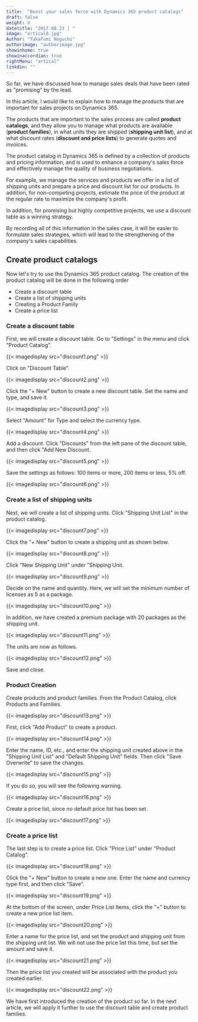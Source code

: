 ```yaml
---
title:  "Boost your sales force with Dynamics 365 product catalogs"
draft: false
weight: 8
datetitle: "2017.08.23 | "
image: "artical8.jpg"
Author: "Takafumi Noguchi"
authorimage: "authorimage.jpg"
showinhome: true
showinaccordian: true
rightMenu: "artical"
linkdin: ""
---
```

<!-- Intro  -->
So far, we have discussed how to manage sales deals that have been rated as "promising" by the lead.

In this article, I would like to explain how to manage the products that are important for sales projects on Dynamics 365.

The products that are important to the sales process are called **product catalogs**, and they allow you to manage what products are available (**product families**), in what units they are shipped (**shipping unit list**), and at what discount rates (**discount and price lists**) to generate quotes and invoices.

The product catalog in Dynamics 365 is defined by a collection of products and pricing information, and is used to enhance a company's sales force and effectively manage the quality of business negotiations.

For example, we manage the services and products we offer in a list of shipping units and prepare a price and discount list for our products. In addition, for non-competing projects, estimate the price of the product at the regular rate to maximize the company's profit.

In addition, for promising but highly competitive projects, we use a discount table as a winning strategy.

By recording all of this information in the sales case, it will be easier to formulate sales strategies, which will lead to the strengthening of the company's sales capabilities.


## Create product catalogs
Now let's try to use the Dynamics 365 product catalog. The creation of the product catalog will be done in the following order
* Create a discount table
* Create a list of shipping units
* Creating a Product Family
* Create a price list

### Create a discount table
First, we will create a discount table. Go to "Settings" in the menu and click "Product Catalog".
<!-- Image= discount1.png -->
{{< imagedisplay src="discount1.png" >}}

Click on "Discount Table".
<!-- Image= discount2.png -->
{{< imagedisplay src="discount2.png" >}}

Click the "+ New" button to create a new discount table. Set the name and type, and save it.
<!-- Image= discount3.png -->
{{< imagedisplay src="discount3.png" >}}

Select "Amount" for Type and select the currency type.
<!-- Image= discount4.png -->
{{< imagedisplay src="discount4.png" >}}

Add a discount. Click "Discounts" from the left pane of the discount table, and then click "Add New Discount.
<!-- Image= discount5.png -->
{{< imagedisplay src="discount5.png" >}}

Save the settings as follows: 100 items or more, 200 items or less, 5% off.
<!-- Image= discount6.png -->
{{< imagedisplay src="discount6.png" >}}

### Create a list of shipping units
Next, we will create a list of shipping units. Click "Shipping Unit List" in the product catalog.
<!-- Image= discount7.png -->
{{< imagedisplay src="discount7.png" >}}

Click the "+ New" button to create a shipping unit as shown below.
<!-- Image= discount8.png -->
{{< imagedisplay src="discount8.png" >}}

Click "New Shipping Unit" under "Shipping Unit.
<!-- Image= discount9.png -->
{{< imagedisplay src="discount9.png" >}}

Decide on the name and quantity. Here, we will set the minimum number of licenses as 5 as a package.
<!-- Image= discount10.png -->
{{< imagedisplay src="discount10.png" >}}

In addition, we have created a premium package with 20 packages as the shipping unit.
<!-- Image= discount11.png -->
{{< imagedisplay src="discount11.png" >}}

The units are now as follows.
<!-- Image= discount12.png -->
{{< imagedisplay src="discount12.png" >}}

Save and close.

### Product Creation
Create products and product families. From the Product Catalog, click Products and Families.
<!-- Image= discount13.png -->
{{< imagedisplay src="discount13.png" >}}

First, click "Add Product" to create a product.
<!-- Image= discount14.png -->
{{< imagedisplay src="discount14.png" >}}

Enter the name, ID, etc., and enter the shipping unit created above in the "Shipping Unit List" and "Default Shipping Unit" fields. Then click "Save Overwrite" to save the changes.
<!-- Image= discount15.png -->
{{< imagedisplay src="discount15.png" >}}

If you do so, you will see the following warning.
<!-- Image= discount16.png -->
{{< imagedisplay src="discount16.png" >}}

Create a price list, since no default price list has been set.
<!-- Image= discount17.png -->
{{< imagedisplay src="discount17.png" >}}

### Create a price list
The last step is to create a price list. Click "Price List" under "Product Catalog".
<!-- Image= discount18.png -->
{{< imagedisplay src="discount18.png" >}}

Click the "+ New" button to create a new one. Enter the name and currency type first, and then click "Save".
<!-- Image= discount19.png -->
{{< imagedisplay src="discount19.png" >}}

At the bottom of the screen, under Price List Items, click the "+" button to create a new price list item.
<!-- Image= discount20.png -->
{{< imagedisplay src="discount20.png" >}}

Enter a name for the price list, and set the product and shipping unit from the shipping unit list. We will not use the price list this time, but set the amount and save it.
<!-- Image= discount21.png -->
{{< imagedisplay src="discount21.png" >}}

Then the price list you created will be associated with the product you created earlier.
<!-- Image= discount22.png -->
{{< imagedisplay src="discount22.png" >}}

We have first introduced the creation of the product so far. In the next article, we will apply it further to use the discount table and create product families.